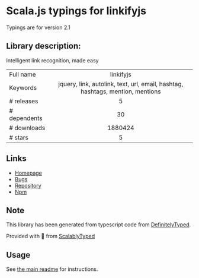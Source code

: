 
# Scala.js typings for linkifyjs

Typings are for version 2.1

## Library description:
Intelligent link recognition, made easy

|                    |                 |
| ------------------ | :-------------: |
| Full name          | linkifyjs |
| Keywords           | jquery, link, autolink, text, url, email, hashtag, hashtags, mention, mentions |
| # releases         | 5 |
| # dependents       | 30 |
| # downloads        | 1880424 |
| # stars            | 5 |

## Links
- [Homepage](https://github.com/SoapBox/linkifyjs#readme)
- [Bugs](https://github.com/SoapBox/linkifyjs/issues)
- [Repository](https://github.com/SoapBox/linkifyjs)
- [Npm](https://www.npmjs.com/package/linkifyjs)
    


## Note
This library has been generated from typescript code from [DefinitelyTyped](https://definitelytyped.org).

Provided with :purple_heart: from [ScalablyTyped](https://github.com/oyvindberg/ScalablyTyped)

## Usage
See [the main readme](../../readme.md) for instructions.


